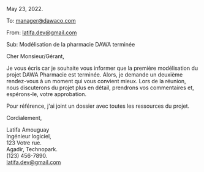 May 23, 2022.

To: manager@dawaco.com

From: latifa.dev@gmail.com

Sub: Modélisation de la pharmacie DAWA terminée

Cher Monsieur/Gérant,

Je vous écris car je souhaite vous informer que la première modélisation du projet DAWA Pharmacie est terminée. Alors, je demande un deuxième rendez-vous à un moment qui vous convient mieux. Lors de la réunion, nous discuterons du projet plus en détail, prendrons vos commentaires et, espérons-le, votre approbation.

Pour référence, j'ai joint un dossier avec toutes les ressources du projet.

Cordialement,

Latifa Amouguay&nbsp;&nbsp;&nbsp;            
Ingénieur logiciel,&nbsp;&nbsp;&nbsp;    
123 Votre rue.&nbsp;&nbsp;&nbsp;    
Agadir, Technopark.&nbsp;&nbsp;&nbsp;  
(123) 456-7890.&nbsp;&nbsp;&nbsp;  
latifa.dev@gmail.com &nbsp;&nbsp;&nbsp;  
